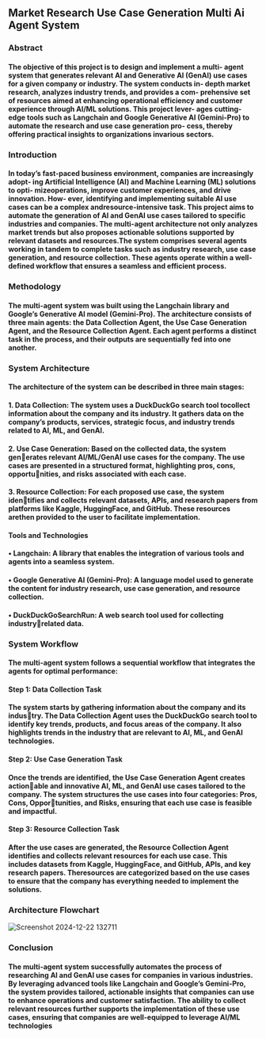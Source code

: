 ## Market Research Use Case Generation Multi Ai Agent System

### Abstract
#### The objective of this project is to design and implement a multi- agent system that generates relevant AI and Generative AI (GenAI) use cases for a given company or industry. The system conducts in- depth market research, analyzes industry trends, and provides a com- prehensive set of resources aimed at enhancing operational efficiency and customer experience through AI/ML solutions. This project lever- ages cutting-edge tools such as Langchain and Google Generative AI (Gemini-Pro) to automate the research and use case generation pro- cess, thereby offering practical insights to organizations invarious sectors.

### Introduction
#### In today’s fast-paced business environment, companies are increasingly adopt- ing Artificial Intelligence (AI) and Machine Learning (ML) solutions to opti- mizeoperations, improve customer experiences, and drive innovation. How- ever, identifying and implementing suitable AI use cases can be a complex andresource-intensive task. This project aims to automate the generation of AI and GenAI use cases tailored to specific industries and companies. The multi-agent architecture not only analyzes market trends but also proposes actionable solutions supported by relevant datasets and resources.The system comprises several agents working in tandem to complete tasks such as industry research, use case generation, and resource collection. These agents operate within a well-defined workflow that ensures a seamless and efficient process.

### Methodology
#### The multi-agent system was built using the Langchain library and Google’s Generative AI model (Gemini-Pro). The architecture consists of three main agents: the Data Collection Agent, the Use Case Generation Agent, and the Resource Collection Agent. Each agent performs a distinct task in the process, and their outputs are sequentially fed into one another.

### System Architecture
#### The architecture of the system can be described in three main stages:
#### 1. Data Collection: The system uses a DuckDuckGo search tool tocollect information about the company and its industry. It gathers data on the company’s products, services, strategic focus, and industry trends related to AI, ML, and GenAI.
#### 2. Use Case Generation: Based on the collected data, the system generates relevant AI/ML/GenAI use cases for the company. The use cases are presented in a structured format, highlighting pros, cons, opportunities, and risks associated with each case.
#### 3. Resource Collection: For each proposed use case, the system identifies and collects relevant datasets, APIs, and research papers from platforms like Kaggle, HuggingFace, and GitHub. These resources arethen provided to the user to facilitate implementation.

#### Tools and Technologies
#### • Langchain: A library that enables the integration of various tools and agents into a seamless system.
#### • Google Generative AI (Gemini-Pro): A language model used to generate the content for industry research, use case generation, and resource collection.
#### • DuckDuckGoSearchRun: A web search tool used for collecting industryrelated data.

### System Workflow
#### The multi-agent system follows a sequential workflow that integrates the agents for optimal performance:
 #### Step 1: Data Collection Task
#### The system starts by gathering information about the company and its industry. The Data Collection Agent uses the DuckDuckGo search tool to identify key trends, products, and focus areas of the company. It also highlights trends in the industry that are relevant to AI, ML, and GenAI technologies.
#### Step 2: Use Case Generation Task
#### Once the trends are identified, the Use Case Generation Agent creates actionable and innovative AI, ML, and GenAI use cases tailored to the company. The system structures the use cases into four categories: Pros, Cons, Opportunities, and Risks, ensuring that each use case is feasible and impactful.
#### Step 3: Resource Collection Task
#### After the use cases are generated, the Resource Collection Agent identifies and collects relevant resources for each use case. This includes datasets from Kaggle, HuggingFace, and GitHub, APIs, and key research papers. Theresources are categorized based on the use cases to ensure that the company has everything needed to implement the solutions.

### Architecture Flowchart

![Screenshot 2024-12-22 132711](https://github.com/user-attachments/assets/44163dd6-1699-49f5-891b-76f1feb35aa9)

### Conclusion
#### The multi-agent system successfully automates the process of researching AI and GenAI use cases for companies in various industries. By leveraging advanced tools like Langchain and Google’s Gemini-Pro, the system provides tailored, actionable insights that companies can use to enhance operations and customer satisfaction. The ability to collect relevant resources further supports the implementation of these use cases, ensuring that companies are well-equipped to leverage AI/ML technologies


